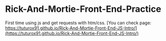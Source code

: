# Rick-And-Mortie-Front-End-Practice
First time using js and get requests with htm/css. 
[You can check page: https://tuturox91.github.io/Rick-And-Mortie-Front-End-JS-Intro/](https://tuturox91.github.io/Rick-And-Mortie-Front-End-JS-Intro/)
